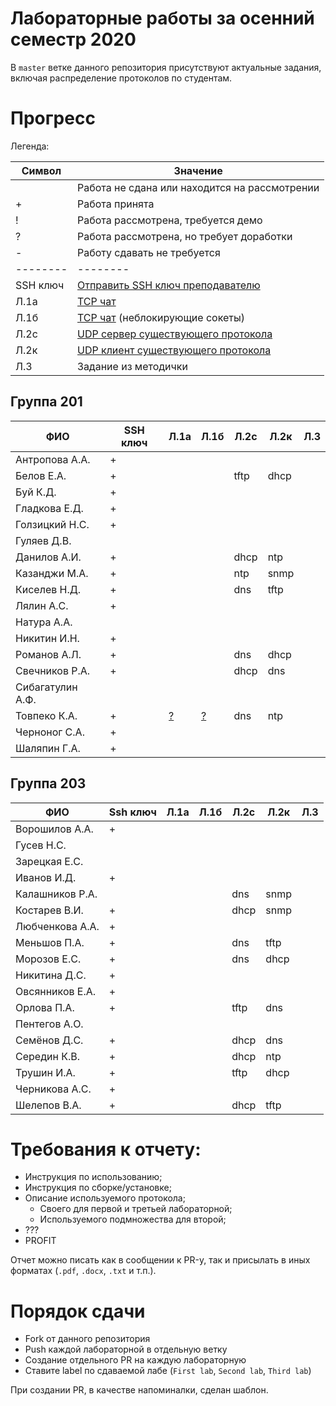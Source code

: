 # Лабораторные работы за осенний семестр 2020

В `master` ветке данного репозитория присутствуют актуальные задания, включая 
распределение протоколов по студентам.

# Прогресс

Легенда:

| Символ   | Значение                                                                                   |
| --       | --                                                                                         |
|          | Работа не сдана или находится на рассмотрении                                              |
| +        | Работа принята                                                                             |
| !        | Работа рассмотрена, требуется демо                                                         |
| ?        | Работа рассмотрена, но требует доработки                                                   |
| -        | Работу сдавать не требуется                                                                |
| -------- | --------                                                                                   |
| SSH ключ | [Отправить SSH ключ преподавателю](https://insysnw.github.io/labs/900-ssh-keygen/)         |
| Л.1a     | [TCP чат](https://insysnw.github.io/labs/01-tcp-chat/)                                     |
| Л.1б     | [TCP чат](https://insysnw.github.io/labs/01-tcp-chat/) (неблокирующие сокеты)              |
| Л.2c     | [UDP сервер существующего протокола](https://insysnw.github.io/labs/02-udp-real-protocol/) |
| Л.2к     | [UDP клиент существующего протокола](https://insysnw.github.io/labs/02-udp-real-protocol/) |
| Л.3      | Задание из методички                                                                       |

## Группа 201

| ФИО              | SSH ключ | Л.1a | Л.1б | Л.2c | Л.2к | Л.3 |
| --               | --       | --   | --   | --   | --   | --  |
| Антропова А.А.   | +        |      |      |      |      |     |
| Белов Е.А.       | +        |      |      | tftp | dhcp |     |
| Буй К.Д.         | +        |      |      |      |      |     |
| Гладкова Е.Д.    | +        |      |      |      |      |     |
| Голзицкий Н.С.   | +        |      |      |      |      |     |
| Гуляев Д.В.      |          |      |      |      |      |     |
| Данилов А.И.     | +        |      |      | dhcp | ntp  |     |
| Казанджи М.А.    | +        |      |      | ntp  | snmp |     |
| Киселев Н.Д.     | +        |      |      | dns  | tftp |     |
| Лялин А.С.       | +        |      |      |      |      |     |
| Натура А.А.      |          |      |      |      |      |     |
| Никитин И.Н.     | +        |      |      |      |      |     |
| Романов А.Л.     | +        |      |      | dns  | dhcp |     |
| Свечников Р.А.   | +        |      |      | dhcp | dns  |     |
| Сибагатулин А.Ф. |          |      |      |      |      |     |
| Товпеко К.А.     | +        | [?](#2) | [?](#2) | dns  | ntp  |     |
| Черноног С.А.    | +        |      |      |      |      |     |
| Шаляпин Г.А.     | +        |      |      |      |      |     |

## Группа 203

| ФИО             | Ssh ключ | Л.1a | Л.1б | Л.2с | Л.2к   | Л.3 |
| --              | --       | --   | --   | --   | --     | --  |
| Ворошилов А.А.  | +        |      |      |      |        |     |
| Гусев Н.С.      |          |      |      |      |        |     |
| Зарецкая Е.С.   |          |      |      |      |        |     |
| Иванов И.Д.     | +        |      |      |      |        |     |
| Калашников Р.А. |          |      |      | dns  | snmp   |     |
| Костарев В.И.   | +        |      |      | dhcp | snmp   |     |
| Любченкова А.А. | +        |      |      |      |        |     |
| Меньшов П.А.    | +        |      |      | dns  | tftp   |     |
| Морозов Е.С.    | +        |      |      | dns  | dhcp   |     |
| Никитина Д.С.   | +        |      |      |      |        |     |
| Овсянников Е.А. | +        |      |      |      |        |     |
| Орлова П.А.     | +        |      |      | tftp | dns    |     |
| Пентегов А.О.   |          |      |      |      |        |     |
| Семёнов Д.С.    | +        |      |      | dhcp | dns    |     |
| Середин К.В.    | +        |      |      | dhcp | ntp    |     |
| Трушин И.А.     | +        |      |      | tftp | dhcp   |     |
| Черникова А.С.  | +        |      |      |      |        |     |
| Шелепов В.А.    | +        |      |      | dhcp | tftp   |     |

# Требования к отчету:

* Инструкция по использованию;
* Инструкция по сборке/установке;
* Описание используемого протокола;
  * Своего для первой и третьей лабораторной;
  * Используемого подмножества для второй;
* ???
* PROFIT

Отчет можно писать как в сообщении к PR-у, так и присылать в иных 
форматах (`.pdf`, `.docx`, `.txt` и т.п.).

# Порядок сдачи

* Fork от данного репозитория
* Push каждой лабораторной в отдельную ветку
* Создание отдельного PR на каждую лабораторную
* Ставите label по сдаваемой лабе (`First lab`, `Second lab`, `Third lab`)

При создании PR, в качестве напоминалки, сделан шаблон.
